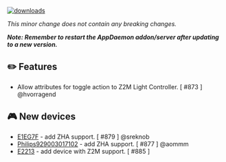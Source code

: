 [![downloads](https://img.shields.io/github/downloads/xaviml/controllerx/VERSION_TAG/total?style=for-the-badge)](http://github.com/xaviml/controllerx/releases/VERSION_TAG)

<!--:warning: This major/minor change contains a breaking change.-->

_This minor change does not contain any breaking changes._

**_Note: Remember to restart the AppDaemon addon/server after updating to a new version._**

## :pencil2: Features

- Allow attributes for toggle action to Z2M Light Controller. [ #873 ] @hvorragend

## :video_game: New devices

- [E1EG7F](https://BASE_URL/controllerx/controllers/E1EG7F) - add ZHA support. [ #879 ] @sreknob
- [Philips929003017102](https://BASE_URL/controllerx/controllers/Philips929003017102) - add ZHA support. [ #877 ] @aommm
- [E2213](https://BASE_URL/controllerx/controllers/E2213) - add device with Z2M support. [ #885 ]

<!--
## :hammer: Fixes
-->

<!--
## :scroll: Docs
-->

<!--
## :clock2: Performance
-->

<!--
## :wrench: Refactor
-->
